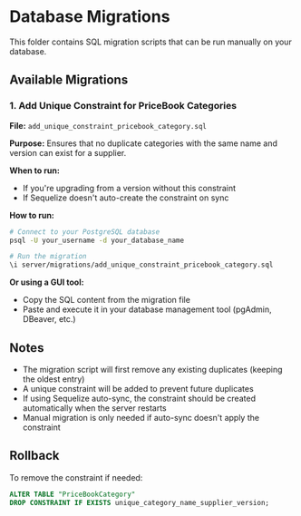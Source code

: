 # Database Migrations

This folder contains SQL migration scripts that can be run manually on your database.

## Available Migrations

### 1. Add Unique Constraint for PriceBook Categories
**File:** `add_unique_constraint_pricebook_category.sql`

**Purpose:** Ensures that no duplicate categories with the same name and version can exist for a supplier.

**When to run:** 
- If you're upgrading from a version without this constraint
- If Sequelize doesn't auto-create the constraint on sync

**How to run:**
```bash
# Connect to your PostgreSQL database
psql -U your_username -d your_database_name

# Run the migration
\i server/migrations/add_unique_constraint_pricebook_category.sql
```

**Or using a GUI tool:**
- Copy the SQL content from the migration file
- Paste and execute it in your database management tool (pgAdmin, DBeaver, etc.)

## Notes

- The migration script will first remove any existing duplicates (keeping the oldest entry)
- A unique constraint will be added to prevent future duplicates
- If using Sequelize auto-sync, the constraint should be created automatically when the server restarts
- Manual migration is only needed if auto-sync doesn't apply the constraint

## Rollback

To remove the constraint if needed:
```sql
ALTER TABLE "PriceBookCategory" 
DROP CONSTRAINT IF EXISTS unique_category_name_supplier_version;
```

